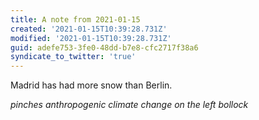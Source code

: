 ```yaml
---
title: A note from 2021-01-15
created: '2021-01-15T10:39:28.731Z'
modified: '2021-01-15T10:39:28.731Z'
guid: adefe753-3fe0-48dd-b7e8-cfc2717f38a6
syndicate_to_twitter: 'true'
---
```

Madrid has had more snow than Berlin.

*pinches anthropogenic climate change on the left bollock*
